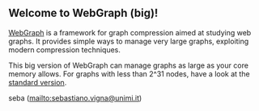 Welcome to WebGraph (big)!
--------------------------

[WebGraph](http://webgraph.di.unimi.it/) is a framework for graph
compression aimed at studying web graphs. It provides simple ways to
manage very large graphs, exploiting modern compression techniques.

This big version of WebGraph can manage graphs as large as your core memory
allows. For graphs with less than 2^31 nodes, have a look at the [standard
version](https://github.com/vigna/webgraph).

seba (<mailto:sebastiano.vigna@unimi.it>)
